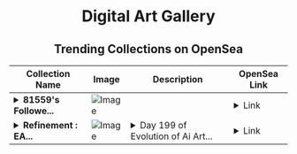 <div align="center">

# Digital Art Gallery

## Trending Collections on OpenSea

| Collection Name                       | Image                                                                                     | Description                       | OpenSea Link                                                                                          |
|---------------------------------------|-------------------------------------------------------------------------------------------|-----------------------------------|--------------------------------------------------------------------------------------------------------|
| **<details><summary>81559's Followe...</summary>81559's Follower</details>** | ![Image](https://i.seadn.io/s/raw/files/19f9f090920392cc3650cbdf4361755b.png?w=500&auto=format?w=200&auto=format) |  | <details><summary>Link</summary>[81559's Follower](https://opensea.io/collection/81559-s-follower)</details> |
| **<details><summary>Refinement : EA...</summary>Refinement : EAi 199 x StarvaLab</details>** | ![Image](https://i.seadn.io/s/raw/files/ec962272fa0effc149d5ad11797ad40d.jpg?w=500&auto=format?w=200&auto=format) | <details><summary>Day 199 of Evolution of Ai Art...</summary>Day 199 of Evolution of Ai Art By StarvaLab</details> | <details><summary>Link</summary>[Refinement : EAi 199 x StarvaLab](https://opensea.io/collection/eai199)</details> |

</div>